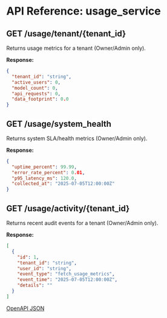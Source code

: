 # API Reference: usage_service

## GET /usage/tenant/{tenant_id}
Returns usage metrics for a tenant (Owner/Admin only).

**Response:**
```json
{
  "tenant_id": "string",
  "active_users": 0,
  "model_count": 0,
  "api_requests": 0,
  "data_footprint": 0.0
}
```

## GET /usage/system_health
Returns system SLA/health metrics (Owner/Admin only).

**Response:**
```json
{
  "uptime_percent": 99.99,
  "error_rate_percent": 0.01,
  "p95_latency_ms": 120.0,
  "collected_at": "2025-07-05T12:00:00Z"
}
```

## GET /usage/activity/{tenant_id}
Returns recent audit events for a tenant (Owner/Admin only).

**Response:**
```json
[
  {
    "id": 1,
    "tenant_id": "string",
    "user_id": "string",
    "event_type": "fetch_usage_metrics",
    "event_time": "2025-07-05T12:00:00Z",
    "details": ""
  }
]
```

[OpenAPI JSON](./openapi.json)
